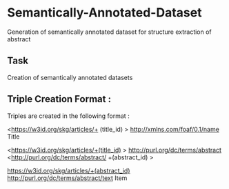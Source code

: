 # Semantically-Annotated-Dataset
Generation of semantically annotated dataset for structure extraction of abstract

## Task
Creation of semantically annotated datasets 

## Triple Creation Format :

Triples are created in the following format :

<https://w3id.org/skg/articles/+ (title_id) > <http://xmlns.com/foaf/0.1/name> Title

<https://w3id.org/skg/articles/+(title_id) > <http://purl.org/dc/terms/abstract> <http://purl.org/dc/terms/abstract/ +(abstract_id) >

<https://w3id.org/skg/articles/+(abstract_id)>
<http://purl.org/dc/terms/abstract/text> Item  

